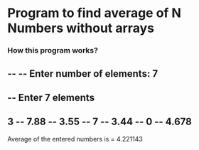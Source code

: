 # Program to find average of N Numbers without arrays


### How this program works?
--
-- Enter number of elements:  7
--
--
Enter 7 elements
--
3
-- 7.88
-- 3.55
-- 7
-- 3.44
-- 0
-- 4.678
--
Average of the entered numbers is =  4.221143
